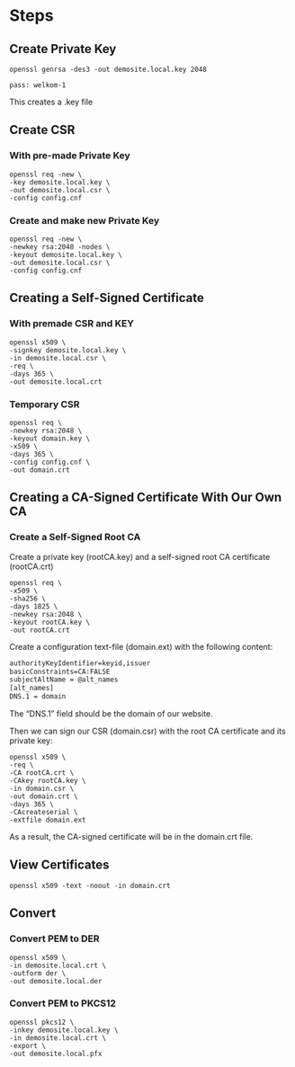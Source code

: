 # Steps

## Create Private Key

```cli
openssl genrsa -des3 -out demosite.local.key 2048

pass: welkom-1
```

This creates a .key file

## Create CSR

### With pre-made Private Key

```cli
openssl req -new \
-key demosite.local.key \
-out demosite.local.csr \
-config config.cnf
```

### Create and make new Private Key

```cli
openssl req -new \
-newkey rsa:2048 -nodes \
-keyout demosite.local.key \
-out demosite.local.csr \
-config config.cnf
```

## Creating a Self-Signed Certificate

### With premade CSR and KEY

```cli
openssl x509 \
-signkey demosite.local.key \
-in demosite.local.csr \
-req \
-days 365 \
-out demosite.local.crt
```

### Temporary CSR

```cli
openssl req \
-newkey rsa:2048 \
-keyout domain.key \
-x509 \
-days 365 \
-config config.cnf \
-out domain.crt
```

## Creating a CA-Signed Certificate With Our Own CA

### Create a Self-Signed Root CA

Create a private key (rootCA.key) and a self-signed root CA certificate (rootCA.crt)

```cli
openssl req \
-x509 \
-sha256 \
-days 1825 \
-newkey rsa:2048 \
-keyout rootCA.key \
-out rootCA.crt
```

Create a configuration text-file (domain.ext) with the following content:

```txt
authorityKeyIdentifier=keyid,issuer
basicConstraints=CA:FALSE
subjectAltName = @alt_names
[alt_names]
DNS.1 = domain
```

The “DNS.1” field should be the domain of our website.

Then we can sign our CSR (domain.csr) with the root CA certificate and its private key:

```cli
openssl x509 \
-req \
-CA rootCA.crt \
-CAkey rootCA.key \
-in domain.csr \
-out domain.crt \
-days 365 \
-CAcreateserial \
-extfile domain.ext
```

As a result, the CA-signed certificate will be in the domain.crt file.

## View Certificates

```cli
openssl x509 -text -noout -in domain.crt
```

## Convert

### Convert PEM to DER

```cli
openssl x509 \
-in demosite.local.crt \
-outform der \
-out demosite.local.der
```

### Convert PEM to PKCS12

```cli
openssl pkcs12 \
-inkey demosite.local.key \
-in demosite.local.crt \
-export \
-out demosite.local.pfx
```
